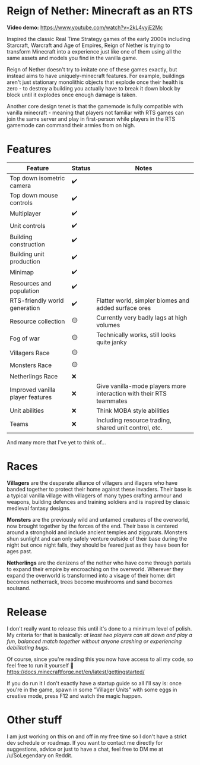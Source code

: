 # Reign of Nether: Minecraft as an RTS

**Video demo:** https://www.youtube.com/watch?v=2kL4vyjE2Mc

Inspired the classic Real Time Strategy games of the early 2000s including Starcraft, Warcraft and Age of Empires, Reign of Nether is trying to transform Minecraft into a experience just like one of them using all the same assets and models you find in the vanilla game.

Reign of Nether doesn't try to imitate one of these games exactly, but instead aims to have uniquely-minecraft features. For example, buildings aren't just stationary monolithic objects that explode once their health is zero - to destroy a building you actually have to break it down block by block until it explodes once enough damage is taken.

Another core design tenet is that the gamemode is fully compatible with vanilla minecraft - meaning that players not familiar with RTS games can join the same server and play in first-person while players in the RTS gamemode can command their armies from on high.

# Features

| Feature | Status | Notes |  
|--|--|--|  
| Top down isometric camera | ✔️ |  |  
| Top down mouse controls | ✔️ |  |  
| Multiplayer | ✔️ |  |  
| Unit controls | ✔️ |  |  
| Building construction | ✔️ |  |  
| Building unit production | ✔️ |  |  
| Minimap | ✔️ |  |  
| Resources and population | ✔️ |  |  
| RTS-friendly world generation | ✔️ | Flatter world, simpler biomes and added surface ores |  
| Resource collection | 🟡 | Currently very badly lags at high volumes |  
| Fog of war | 🟡 | Technically works, still looks quite janky |  
| Villagers Race | 🟡 |  |  
| Monsters Race | 🟡 |  |  
| Netherlings Race | ❌ |  |  
| Improved vanilla player features | ❌ | Give vanilla-mode players more interaction with their RTS teammates |  
| Unit abilities | ❌ | Think MOBA style abilities |  
| Teams | ❌ | Including resource trading, shared unit control, etc. |

And many more that I've yet to think of...

# Races

**Villagers** are the desperate alliance of villagers and illagers who have banded together to protect their home against these invaders. Their base is a typical vanilla village with villagers of many types crafting armour and weapons, building defences and training soldiers and is inspired by classic medieval fantasy designs.

**Monsters** are the previously wild and untamed creatures of the overworld, now brought together by the forces of the end. Their base is centered around a stronghold and include ancient temples and ziggurats. Monsters shun sunlight and can only safely venture outside of their base during the night but once night falls, they should be feared just as they have been for ages past.

**Netherlings** are the denizens of the nether who have come through portals to expand their empire by encroaching on the overworld. Wherever they expand the overworld is transformed into a visage of their home: dirt becomes netherrack, trees become mushrooms and sand becomes soulsand.

# Release
I don't really want to release this until it's done to a minimum level of polish. My criteria for that is basically: *at least two players can sit down and play a fun, balanced match together without anyone crashing or experiencing debilitating bugs*.

Of course, since you're reading this you now have access to all my code, so feel free to run it yourself 🙂
https://docs.minecraftforge.net/en/latest/gettingstarted/

If you do run it I don't exactly have a startup guide so all I'll say is: once you're in the game, spawn in some "Villager Units" with some eggs in creative mode, press F12 and watch the magic happen.

# Other stuff
I am just working on this on and off in my free time so I don't have a strict dev schedule or roadmap. If you want to contact me directly for suggestions, advice or just to have a chat, feel free to DM me at /u/SoLegendary on Reddit.


